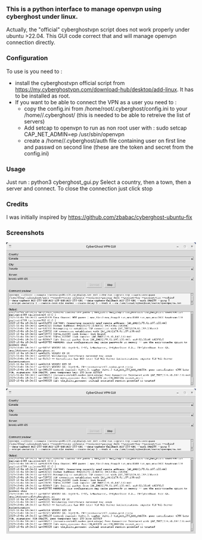 ### This is a python interface to manage openvpn using cyberghost under linux. ###

Actually, the "official" cyberghostvpn script does not work properly under ubuntu >22.04. 
This GUI code correct that and will manage openvpn connection directly.

### Configuration ###
To use is you need to :
- install the cyberghostvpn official script from https://my.cyberghostvpn.com/download-hub/desktop/add-linux. It has to be installed as root.
- If you want to be able to connect the VPN as a user you need to :
  - copy the config.ini from /home/root/.cyberghost/config.ini to your /home/<user>/.cyberghost/ (this is needed to be able to retreive the list of servers)
  - Add setcap to openvpn to run as non root user with : 
      sudo setcap CAP_NET_ADMIN=ep /usr/sbin/openvpn
  - create a /home/<user>/.cyberghost/auth file containing user on first line and passwd on second line (these are the token and secret from the config.ini)

### Usage ###
Just run : python3 cyberghost_gui.py
Select a country, then a town, then a server and connect.
To close the connection just click stop

### Credits ###
I was initially inspired by https://github.com/zbabac/cyberghost-ubuntu-fix 

### Screenshots ###
![Screenshot 1](https://raw.githubusercontent.com/ifleg/cyberghost/refs/heads/main/screenshots/screenshot1.png "Screeshot 1")
![Screenshot 2](https://raw.githubusercontent.com/ifleg/cyberghost/refs/heads/main/screenshots/screenshot1.png "Screeshot 2")

